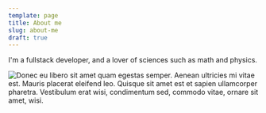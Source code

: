 ```yaml
---
template: page
title: About me
slug: about-me
draft: true
---
```

I'm a fullstack developer, and a lover of sciences such as math and physics.

![Donec eu libero sit amet quam egestas semper. Aenean ultricies mi vitae est. Mauris placerat eleifend leo. Quisque sit amet est et sapien ullamcorper pharetra. Vestibulum erat wisi, condimentum sed, commodo vitae, ornare sit amet, wisi.]()
